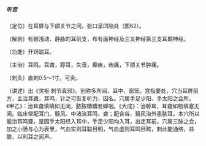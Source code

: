 ##### 听宫

〔定位〕在耳屏与下颌关节之间，张口呈凹陷处（图62）。

〔解剖〕有颞浅动、静脉的耳前支，布有面神经及三叉神经第三支耳颞神经。

〔功能〕开窍聪耳。

〔主治〕耳鸣，耳聋，聤耳，失音，癫疾，齿痛，下颌关节肿痛。

〔刺灸〕直刺0.5～1寸。可灸。

〔讲述〕出《灵枢·刺节真邪》。别称多所闻、耳中、窗笼。宫指要处，穴当耳屏前方，主治耳聋，耳鸣，针之可恢复听力，因名。穴属手足少阳、手太阳之会所。《甲乙》：治耳聋填填如无闻，脓脓䏆䏆若蝉咽。《大成》：治聤耳，耳聋如物填塞无闻。临床常配耳门、翳风、中渚治耳鸣、聋；配合谷、翳风治外患脓耳。本穴所以能治耳鸣聋，是因手太阳经入耳中，手足少阳均入耳，出走耳前，穴属三脉之会，加之小肠与心为表里，气血实则耳聪目明，气血虚则耳鸣目眩，刺此能通络，益聪，以利耳之闻声。
